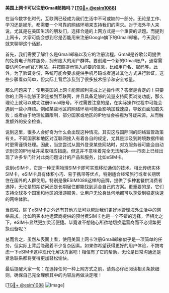 **美国上网卡可以注册Gmail邮箱吗？[[TG💪+ @esim1088](https://t.me/s/esim1088)]**

在当今数字化时代，互联网已经成为我们生活中不可或缺的一部分。无论是工作、学习还是娱乐，都需要一个可靠的网络环境来支持我们的需求。对于海外华人来说，尤其是在美国生活的朋友们，选择合适的上网方式是一个重要的话题。而提到上网卡，大家可能会想到它是否能用来注册Google旗下的Gmail邮箱。今天我们就来聊聊这个话题。

首先，我们需要了解什么是Gmail邮箱以及它的注册流程。Gmail是谷歌公司提供的免费电子邮件服务，拥有庞大的用户群体。要创建一个新的Gmail账户，通常需要访问Gmail官方网站，并按照提示输入必要的信息，比如用户名、密码等。此外，为了验证身份，系统可能会要求提供手机号码或者通过其他方式进行验证。这些步骤看似简单，但实际上背后涉及到了很多技术细节和安全考量。

那么问题来了：使用美国的上网卡能否顺利完成上述操作呢？答案是肯定的！只要你的上网卡能够正常连接到互联网，并且具备足够的流量支持网页浏览功能，那么理论上就可以成功注册Gmail账号。不过需要注意的是，在实际操作过程中可能会遇到一些小麻烦。例如某些地区的网络环境可能会影响加载速度，导致页面加载失败；或者由于地理位置限制，部分国家或地区的IP地址会被视为可疑来源，从而触发额外的安全检查。

说到这里，很多人会好奇为什么会出现这种情况。其实这与国际间的网络监管政策有关。不同国家和地区对互联网接入有着各自的规定，尤其是涉及到跨境数据传输时更需谨慎处理。因此，当您尝试从国外登录某些网站时，对方服务器可能会自动识别您的IP地址并采取相应措施。但这并不意味着完全无法解决——市面上已经出现了许多专门针对此类问题设计的产品和服务，比如eSIM卡。

说到eSIM卡，它是一种无需物理SIM卡即可实现移动通信的技术。相比传统实体SIM卡，eSIM卡具有体积小巧、易于携带等优点，特别适合经常旅行或者长期居住在国外的人群使用。特别是像ESIM1088这样的品牌，提供了多种套餐供消费者选择，无论是短期访问还是长期居住都能找到适合自己的方案。更重要的是，它们支持全球多个国家和地区的漫游服务，让用户无论身处何地都可以享受到稳定快速的网络体验。

当然啦，除了eSIM卡之外还有其他方法可以帮助我们更好地管理海外生活中的网络需求。比如购买本地运营商提供的预付费SIM卡也是一个不错的选择，但相比之下，eSIM卡显然更加灵活便捷。毕竟谁不想随心所欲地切换运营商而不必频繁更换设备呢？

总而言之，虽然从表面上看，使用美国上网卡注册Gmail邮箱似乎是一项简单的任务，但实际上背后隐藏着不少复杂因素。如果你希望获得更好的用户体验，不妨考虑一下eSIM卡这种现代化解决方案吧！相信有了它的帮助，无论是日常沟通还是紧急联系都将变得更加轻松愉快。

最后提醒大家一句：在选择任何一种上网方式之前，请务必仔细阅读相关条款细则，确保自己完全理解其中的内容后再做决定哦！

[[TG💪+ @esim1088](https://t.me/s/esim1088) ![Image](https://i.postimg.cc/4NQfJmqS/Snipaste-2025-05-13-00-14-12.png)]